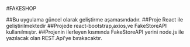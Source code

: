 #FAKESHOP

##Bu uygulama güncel olarak geliştirme aşamasındadır.
##Proje React ile geliştirilmektedir
##Projede react-bootstrap,axios,ve FakeStoreAPI kullanılmıştır.
##Projenin ilerleyen kısmında FakeStoreAPI yerini node.js ile yazılacak olan REST.Api'ye bırakacaktır.

